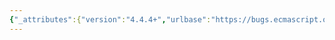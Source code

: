 ```yaml
---
{"_attributes":{"version":"4.4.4+","urlbase":"https://bugs.ecmascript.org/","maintainer":"dherman@mozilla.com"},"bug":{"bug_id":410,"creation_ts":"2012-06-23 00:29:00 -0700","short_desc":"10.2.1.*.6: return the result of CreateMutableBinding","delta_ts":"2012-07-08 21:38:32 -0700","product":"Draft for 6th Edition","component":"editorial issue","version":"Rev 8: June 15, 2012 Draft","rep_platform":"All","op_sys":"All","bug_status":"RESOLVED","resolution":"FIXED","priority":"Normal","bug_severity":"normal","everconfirmed":true,"reporter":{"uid":"jmdyck","name":"Michael Dyck"},"assigned_to":{"uid":"allen","name":"Allen Wirfs-Brock"},"long_desc":[{"commentid":1051,"comment_count":0,"who":{"uid":"jmdyck","name":"Michael Dyck"},"bug_when":"2012-06-23 00:29:31 -0700","thetext":"In  10.2.1.1.6 \"CreateVarBinding (N, D)\"\nand 10.2.1.2.6 \"CreateVarBinding (N, D)\",\nthe algorithm says:\n    \"Return the result of calling envRec's CreateMutableBinding concrete method\"\n\nBut CreateMutableBinding doesn't return a value.\n\nChange \"Return the result of calling\" to just \"Call\"."},{"commentid":1164,"comment_count":1,"who":{"uid":"allen","name":"Allen Wirfs-Brock"},"bug_when":"2012-07-08 14:13:39 -0700","thetext":"actually, an abnormal completion can occur in some situations.  Fixed CreateMutableBinding to always return something and all calls to check for abnormal completion.\n\nfixed in editor's draft"}]}}
---
```

